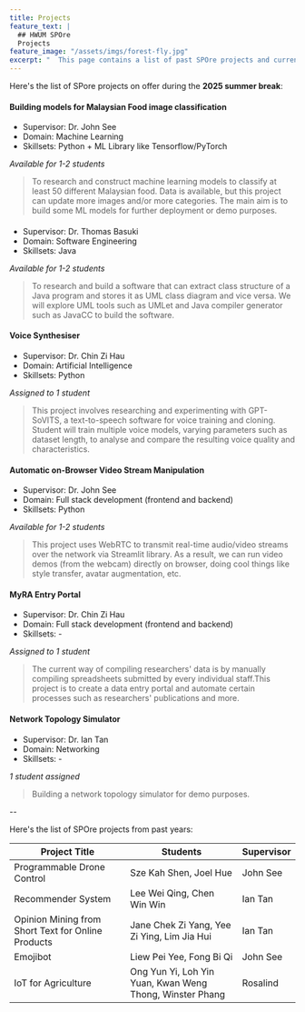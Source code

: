 ```yaml
---
title: Projects
feature_text: |
  ## HWUM SPOre
  Projects
feature_image: "/assets/imgs/forest-fly.jpg"
excerpt: "  This page contains a list of past SPOre projects and current project on offer in the current summer break 2025."
---
```


Here's the list of SPore projects on offer during the **2025 summer break**:

#### Building models for Malaysian Food image classification

- Supervisor: Dr. John See
- Domain: Machine Learning
- Skillsets: Python + ML Library like Tensorflow/PyTorch

_Available for 1-2 students_

> To research and construct machine learning models to classify at least 50 different Malaysian food. Data is available, but this project can update more images and/or more categories. The main aim is to build some ML models for further deployment or demo purposes.

#### 

- Supervisor: Dr. Thomas Basuki
- Domain: Software Engineering
- Skillsets: Java

_Available for 1-2 students_

> To research and build a software that can extract class structure of a Java program and stores it as UML class diagram and vice versa. We will explore UML tools such as UMLet and Java compiler generator such as JavaCC to build the software.

#### Voice Synthesiser

- Supervisor: Dr. Chin Zi Hau
- Domain: Artificial Intelligence
- Skillsets: Python

_Assigned to 1 student_

> This project involves researching and experimenting with GPT-SoVITS, a text-to-speech software for voice training and cloning. Student will train multiple voice models, varying parameters such as dataset length, to analyse and compare the resulting voice quality and characteristics.

#### Automatic on-Browser Video Stream Manipulation

- Supervisor: Dr. John See
- Domain: Full stack development (frontend and backend)
- Skillsets: Python

_Available for 1-2 students_ 

> This project uses WebRTC to transmit real-time audio/video streams over the network via Streamlit library. As a result, we can run video demos (from the webcam) directly on browser, doing cool things like style transfer, avatar augmentation, etc.


#### MyRA Entry Portal

- Supervisor: Dr. Chin Zi Hau
- Domain: Full stack development (frontend and backend)
- Skillsets: -

_Assigned to 1 student_ 

> The current way of compiling researchers' data is by manually compiling spreadsheets submitted by every individual staff.This project is to create a data entry portal and automate certain processes such as researchers' publications and more.

#### Network Topology Simulator

- Supervisor: Dr. Ian Tan
- Domain: Networking
- Skillsets: -

_1 student assigned_

> Building a network topology simulator for demo purposes.

--

Here's the list of SPOre projects from past years:

|  **Project Title** | **Students** | **Supervisor** |
|-------|------|--------|
| Programmable Drone Control | Sze Kah Shen, Joel Hue | John See |
| Recommender System | Lee Wei Qing, Chen Win Win | Ian Tan |
| Opinion Mining from Short Text for Online Products | Jane Chek Zi Yang, Yee Zi Ying, Lim Jia Hui | Ian Tan |
| Emojibot | Liew Pei Yee, Fong Bi Qi | John See |
| IoT for Agriculture | Ong Yun Yi, Loh Yin Yuan, Kwan Weng Thong, Winster Phang | Rosalind |

